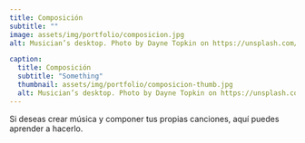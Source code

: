 ```yaml
---
title: Composición
subtitle: ""
image: assets/img/portfolio/composicion.jpg
alt: Musician’s desktop. Photo by Dayne Topkin on https://unsplash.com/photos/cB10K2ugb-4

caption:
  title: Composición
  subtitle: "Something"
  thumbnail: assets/img/portfolio/composicion-thumb.jpg
  alt: Musician’s desktop. Photo by Dayne Topkin on https://unsplash.com/photos/cB10K2ugb-4
---
```

Si deseas crear música y componer tus propias canciones, aquí puedes aprender a hacerlo.

<!-- {:.list-inline}
- Date: October 2019
- Client: Window
- Category: Photography -->
